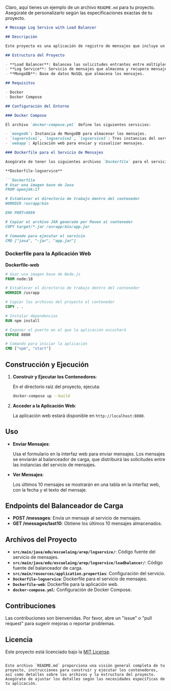 Claro, aquí tienes un ejemplo de un archivo `README.md` para tu proyecto. Asegúrate de personalizarlo según las especificaciones exactas de tu proyecto.

```markdown
# Message Log Service with Load Balancer

## Descripción

Este proyecto es una aplicación de registro de mensajes que incluye un balanceador de carga. El balanceador de carga distribuye las solicitudes entre múltiples instancias del servicio de mensajes utilizando un algoritmo de Round Robin. El servicio de mensajes almacena los mensajes en una base de datos MongoDB y permite la visualización de los últimos 10 mensajes almacenados.

## Estructura del Proyecto

- **Load Balancer**: Balancea las solicitudes entrantes entre múltiples instancias del servicio de mensajes.
- **Log Service**: Servicio de mensajes que almacena y recupera mensajes de una base de datos MongoDB.
- **MongoDB**: Base de datos NoSQL que almacena los mensajes.

## Requisitos

- Docker
- Docker Compose

## Configuración del Entorno

### Docker Compose

El archivo `docker-compose.yml` define los siguientes servicios:

- `mongodb`: Instancia de MongoDB para almacenar los mensajes.
- `logservice1`, `logservice2`, `logservice3`: Tres instancias del servicio de mensajes.
- `webapp`: Aplicación web para enviar y visualizar mensajes.

### Dockerfile para el Servicio de Mensajes

Asegúrate de tener los siguientes archivos `Dockerfile` para el servicio de mensajes:

**Dockerfile-logservice**

```Dockerfile
# Usar una imagen base de Java
FROM openjdk:17

# Establecer el directorio de trabajo dentro del contenedor
WORKDIR /usrapp/bin

ENV PORT=8080

# Copiar el archivo JAR generado por Maven al contenedor
COPY target/*.jar /usrapp/bin/app.jar

# Comando para ejecutar el servicio
CMD ["java", "-jar", "app.jar"]
```

### Dockerfile para la Aplicación Web

**Dockerfile-web**

```Dockerfile
# Usar una imagen base de Node.js
FROM node:18

# Establecer el directorio de trabajo dentro del contenedor
WORKDIR /usrapp

# Copiar los archivos del proyecto al contenedor
COPY . .

# Instalar dependencias
RUN npm install

# Exponer el puerto en el que la aplicación escuchará
EXPOSE 8080

# Comando para iniciar la aplicación
CMD ["npm", "start"]
```

## Construcción y Ejecución

1. **Construir y Ejecutar los Contenedores**:

   En el directorio raíz del proyecto, ejecuta:

   ```bash
   docker-compose up --build
   ```

2. **Acceder a la Aplicación Web**:

   La aplicación web estará disponible en `http://localhost:8080`.

## Uso

- **Enviar Mensajes**:

  Usa el formulario en la interfaz web para enviar mensajes. Los mensajes se enviarán al balanceador de carga, que distribuirá las solicitudes entre las instancias del servicio de mensajes.

- **Ver Mensajes**:

  Los últimos 10 mensajes se mostrarán en una tabla en la interfaz web, con la fecha y el texto del mensaje.

## Endpoints del Balanceador de Carga

- **POST /messages**: Envía un mensaje al servicio de mensajes.
- **GET /messages/last10**: Obtiene los últimos 10 mensajes almacenados.

## Archivos del Proyecto

- **`src/main/java/edu/escuelaing/arep/logservice/`**: Código fuente del servicio de mensajes.
- **`src/main/java/edu/escuelaing/arep/logservice/loadbalancer/`**: Código fuente del balanceador de carga.
- **`src/main/resources/application.properties`**: Configuración del servicio.
- **`Dockerfile-logservice`**: Dockerfile para el servicio de mensajes.
- **`Dockerfile-web`**: Dockerfile para la aplicación web.
- **`docker-compose.yml`**: Configuración de Docker Compose.

## Contribuciones

Las contribuciones son bienvenidas. Por favor, abre un "issue" o "pull request" para sugerir mejoras o reportar problemas.

## Licencia

Este proyecto está licenciado bajo la [MIT License](LICENSE).

```

Este archivo `README.md` proporciona una visión general completa de tu proyecto, instrucciones para construir y ejecutar los contenedores, así como detalles sobre los archivos y la estructura del proyecto. Asegúrate de ajustar los detalles según las necesidades específicas de tu aplicación.
